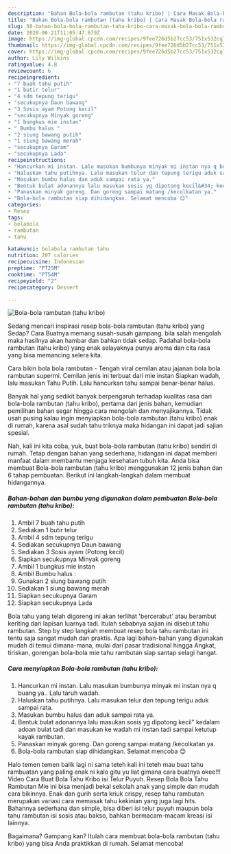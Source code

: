 ```yaml
---
description: "Bahan Bola-bola rambutan (tahu kribo) | Cara Masak Bola-bola rambutan (tahu kribo) Yang Bisa Manjain Lidah"
title: "Bahan Bola-bola rambutan (tahu kribo) | Cara Masak Bola-bola rambutan (tahu kribo) Yang Bisa Manjain Lidah"
slug: 50-bahan-bola-bola-rambutan-tahu-kribo-cara-masak-bola-bola-rambutan-tahu-kribo-yang-bisa-manjain-lidah
date: 2020-06-21T11:05:47.679Z
image: https://img-global.cpcdn.com/recipes/9fee726d5b27cc53/751x532cq70/bola-bola-rambutan-tahu-kribo-foto-resep-utama.jpg
thumbnail: https://img-global.cpcdn.com/recipes/9fee726d5b27cc53/751x532cq70/bola-bola-rambutan-tahu-kribo-foto-resep-utama.jpg
cover: https://img-global.cpcdn.com/recipes/9fee726d5b27cc53/751x532cq70/bola-bola-rambutan-tahu-kribo-foto-resep-utama.jpg
author: Lily Wilkins
ratingvalue: 4.8
reviewcount: 6
recipeingredient:
- "7 buah tahu putih"
- "1 butir telur"
- "4 sdm tepung terigu"
- "secukupnya Daun bawang"
- "3 Sosis ayam Potong kecil"
- "secukupnya Minyak goreng"
- "1 bungkus mie instan"
- " Bumbu halus "
- "2 siung bawang putih"
- "1 siung bawang merah"
- "secukupnya Garam"
- "secukupnya Lada"
recipeinstructions:
- "Hancurkan mi instan. Lalu masukan bumbunya minyak mi instan nya q buang ya.. Lalu taruh wadah."
- "Haluskan tahu putihnya. Lalu masukan telur dan tepung terigu aduk sampai rata."
- "Masukan bumbu halus dan aduk sampai rata ya."
- "Bentuk bulat adonannya lalu masukan sosis yg dipotong kecil&#34; kedalam adoan bulat tadi dan masukan ke wadah mi instan tadi sampai ketutup kayak rambutan."
- "Panaskan minyak goreng. Dan goreng sampai matang /kecolkatan ya."
- "Bola-bola rambutan siap dihidangkan. Selamat mencoba 😊"
categories:
- Resep
tags:
- bolabola
- rambutan
- tahu

katakunci: bolabola rambutan tahu 
nutrition: 207 calories
recipecuisine: Indonesian
preptime: "PT25M"
cooktime: "PT54M"
recipeyield: "2"
recipecategory: Dessert

---
```



![Bola-bola rambutan (tahu kribo)](https://img-global.cpcdn.com/recipes/9fee726d5b27cc53/751x532cq70/bola-bola-rambutan-tahu-kribo-foto-resep-utama.jpg)

Sedang mencari inspirasi resep bola-bola rambutan (tahu kribo) yang Sedap? Cara Buatnya memang susah-susah gampang. bila salah mengolah maka hasilnya akan hambar dan bahkan tidak sedap. Padahal bola-bola rambutan (tahu kribo) yang enak selayaknya punya aroma dan cita rasa yang bisa memancing selera kita.

Cara bikin bola bola rambutan - Tengah viral cemilan atau jajanan bola bola rambutan supermi. Cemilan jenis ini terbuat dari mie instan Siapkan wadah, lalu masukan Tahu Putih. Lalu hancurkan tahu sampai benar-benar halus.

Banyak hal yang sedikit banyak berpengaruh terhadap kualitas rasa dari bola-bola rambutan (tahu kribo), pertama dari jenis bahan, kemudian pemilihan bahan segar hingga cara mengolah dan menyajikannya. Tidak usah pusing kalau ingin menyiapkan bola-bola rambutan (tahu kribo) enak di rumah, karena asal sudah tahu triknya maka hidangan ini dapat jadi sajian spesial.


Nah, kali ini kita coba, yuk, buat bola-bola rambutan (tahu kribo) sendiri di rumah. Tetap dengan bahan yang sederhana, hidangan ini dapat memberi manfaat dalam membantu menjaga kesehatan tubuh kita. Anda bisa membuat Bola-bola rambutan (tahu kribo) menggunakan 12 jenis bahan dan 6 tahap pembuatan. Berikut ini langkah-langkah dalam membuat hidangannya.

<!--inarticleads1-->

##### Bahan-bahan dan bumbu yang digunakan dalam pembuatan Bola-bola rambutan (tahu kribo):

1. Ambil 7 buah tahu putih
1. Sediakan 1 butir telur
1. Ambil 4 sdm tepung terigu
1. Sediakan secukupnya Daun bawang
1. Sediakan 3 Sosis ayam (Potong kecil)
1. Siapkan secukupnya Minyak goreng
1. Ambil 1 bungkus mie instan
1. Ambil  Bumbu halus :
1. Gunakan 2 siung bawang putih
1. Sediakan 1 siung bawang merah
1. Siapkan secukupnya Garam
1. Siapkan secukupnya Lada


Bola tahu yang telah digoreng ini akan terlihat &#39;bercerabut&#39; atau berambut keriting dari lapisan luarnya tadi. Itulah sebabnya sajian ini disebut tahu rambutan. Step by step langkah membuat resep bola tahu rambutan ini tentu saja sangat mudah dan praktis. Apa lagi bahan-bahan yang digunakan mudah di temui dimana-mana, mulai dari pasar tradisional hingga Angkat, tiriskan, gorengan bola-bola mie tahu rambutan siap santap selagi hangat. 

<!--inarticleads2-->

##### Cara menyiapkan Bola-bola rambutan (tahu kribo):

1. Hancurkan mi instan. Lalu masukan bumbunya minyak mi instan nya q buang ya.. Lalu taruh wadah.
1. Haluskan tahu putihnya. Lalu masukan telur dan tepung terigu aduk sampai rata.
1. Masukan bumbu halus dan aduk sampai rata ya.
1. Bentuk bulat adonannya lalu masukan sosis yg dipotong kecil&#34; kedalam adoan bulat tadi dan masukan ke wadah mi instan tadi sampai ketutup kayak rambutan.
1. Panaskan minyak goreng. Dan goreng sampai matang /kecolkatan ya.
1. Bola-bola rambutan siap dihidangkan. Selamat mencoba 😊


Halo temen temen balik lagi ni sama teteh kali ini teteh mau buat tahu rambuatan yang paling enak ni kalo gitu yu liat gimana cara buatnya okee!!! Video Cara Buat Bola Tahu Kribo isi Telur Puyuh. Resep Bola Bola Tahu Rambutan Mie ini bisa menjadi bekal sekolah anak yang simple dan mudah cara bikinnya. Enak dan gurih serta kriuk crispy, resep tahu rambutan merupakan variasi cara memasak tahu kekinian yang juga lagi hits. Bahannya sederhana dan simple, bisa diberi isi telur puyuh maupun bola tahu rambutan isi sosis atau bakso, bahkan bermacam-macam kreasi isi lainnya. 

Bagaimana? Gampang kan? Itulah cara membuat bola-bola rambutan (tahu kribo) yang bisa Anda praktikkan di rumah. Selamat mencoba!
